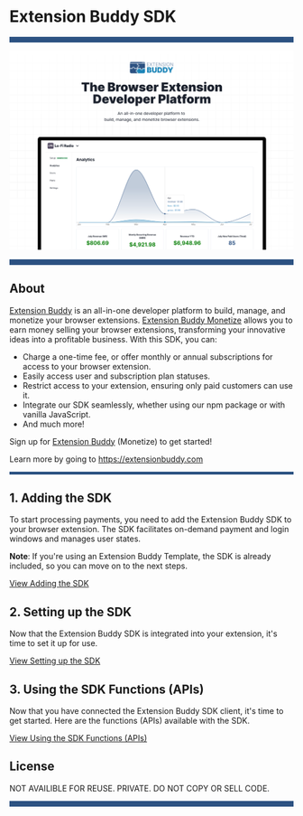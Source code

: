 # Extension Buddy SDK

<hr style="height: 10px; background-color: #2C5282">
<img alt="Extension Buddy SDK Readme" src="assets/extension-buddy-homepage.png"/>
<br>
<hr style="height: 10px; background-color: #2C5282">

## About
[Extension Buddy](https://extensionbuddy.com) is an all-in-one developer platform to build, manage, and monetize your browser extensions. [Extension Buddy Monetize](https://extensionbuddy.com/monetize)  allows you to earn money selling your browser extensions, transforming your innovative ideas into a profitable business. With this SDK, you can: 

- Charge a one-time fee, or offer monthly or annual subscriptions for access to your browser extension.
- Easily access user and subscription plan statuses.
- Restrict access to your extension, ensuring only paid customers can use it.
- Integrate our SDK seamlessly, whether using our npm package or with vanilla JavaScript.
- And much more!

Sign up for [Extension Buddy](https://extensionbuddy.com/signup) (Monetize) to get started!

Learn more by going to https://extensionbuddy.com

<hr style="height: 5px; background-color: #2C5282">

## 1. Adding the SDK

To start processing payments, you need to add the Extension Buddy SDK to your browser extension. The SDK facilitates on-demand payment and login windows and manages user states.

**Note**: If you're using an Extension Buddy Template, the SDK is already included, so you can move on to the next steps.

[View Adding the SDK](docs/ADDING_SDK.md)

## 2. Setting up the SDK

Now that the Extension Buddy SDK is integrated into your extension, it's time to set it up for use.

[View Setting up the SDK](docs/SETUP_SDK.md)

## 3. Using the SDK Functions (APIs)

Now that you have connected the Extension Buddy SDK client, it's time to get started. Here are the functions (APIs) available with the SDK.

[View Using the SDK Functions (APIs)](docs/SDK_FUNCTIONS.md)

## License

NOT AVAILIBLE FOR REUSE. PRIVATE. DO NOT COPY OR SELL CODE.

<hr style="height: 10px; background-color: #2C5282">
